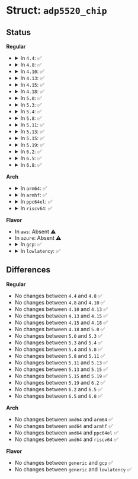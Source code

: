 # Struct: <code>adp5520_chip</code>

## Status
<b>Regular</b>
<ul>
<li>
<details>
<summary>In <code>4.4</code>: ✅</summary>

```c
struct adp5520_chip {
    struct i2c_client *client;
    struct device *dev;
    struct mutex lock;
    struct blocking_notifier_head notifier_list;
    int irq;
    long unsigned int id;
    uint8_t mode;
};
```
</details>
</li>
<li>
<details>
<summary>In <code>4.8</code>: ✅</summary>

```c
struct adp5520_chip {
    struct i2c_client *client;
    struct device *dev;
    struct mutex lock;
    struct blocking_notifier_head notifier_list;
    int irq;
    long unsigned int id;
    uint8_t mode;
};
```
</details>
</li>
<li>
<details>
<summary>In <code>4.10</code>: ✅</summary>

```c
struct adp5520_chip {
    struct i2c_client *client;
    struct device *dev;
    struct mutex lock;
    struct blocking_notifier_head notifier_list;
    int irq;
    long unsigned int id;
    uint8_t mode;
};
```
</details>
</li>
<li>
<details>
<summary>In <code>4.13</code>: ✅</summary>

```c
struct adp5520_chip {
    struct i2c_client *client;
    struct device *dev;
    struct mutex lock;
    struct blocking_notifier_head notifier_list;
    int irq;
    long unsigned int id;
    uint8_t mode;
};
```
</details>
</li>
<li>
<details>
<summary>In <code>4.15</code>: ✅</summary>

```c
struct adp5520_chip {
    struct i2c_client *client;
    struct device *dev;
    struct mutex lock;
    struct blocking_notifier_head notifier_list;
    int irq;
    long unsigned int id;
    uint8_t mode;
};
```
</details>
</li>
<li>
<details>
<summary>In <code>4.18</code>: ✅</summary>

```c
struct adp5520_chip {
    struct i2c_client *client;
    struct device *dev;
    struct mutex lock;
    struct blocking_notifier_head notifier_list;
    int irq;
    long unsigned int id;
    uint8_t mode;
};
```
</details>
</li>
<li>
<details>
<summary>In <code>5.0</code>: ✅</summary>

```c
struct adp5520_chip {
    struct i2c_client *client;
    struct device *dev;
    struct mutex lock;
    struct blocking_notifier_head notifier_list;
    int irq;
    long unsigned int id;
    uint8_t mode;
};
```
</details>
</li>
<li>
<details>
<summary>In <code>5.3</code>: ✅</summary>

```c
struct adp5520_chip {
    struct i2c_client *client;
    struct device *dev;
    struct mutex lock;
    struct blocking_notifier_head notifier_list;
    int irq;
    long unsigned int id;
    uint8_t mode;
};
```
</details>
</li>
<li>
<details>
<summary>In <code>5.4</code>: ✅</summary>

```c
struct adp5520_chip {
    struct i2c_client *client;
    struct device *dev;
    struct mutex lock;
    struct blocking_notifier_head notifier_list;
    int irq;
    long unsigned int id;
    uint8_t mode;
};
```
</details>
</li>
<li>
<details>
<summary>In <code>5.8</code>: ✅</summary>

```c
struct adp5520_chip {
    struct i2c_client *client;
    struct device *dev;
    struct mutex lock;
    struct blocking_notifier_head notifier_list;
    int irq;
    long unsigned int id;
    uint8_t mode;
};
```
</details>
</li>
<li>
<details>
<summary>In <code>5.11</code>: ✅</summary>

```c
struct adp5520_chip {
    struct i2c_client *client;
    struct device *dev;
    struct mutex lock;
    struct blocking_notifier_head notifier_list;
    int irq;
    long unsigned int id;
    uint8_t mode;
};
```
</details>
</li>
<li>
<details>
<summary>In <code>5.13</code>: ✅</summary>

```c
struct adp5520_chip {
    struct i2c_client *client;
    struct device *dev;
    struct mutex lock;
    struct blocking_notifier_head notifier_list;
    int irq;
    long unsigned int id;
    uint8_t mode;
};
```
</details>
</li>
<li>
<details>
<summary>In <code>5.15</code>: ✅</summary>

```c
struct adp5520_chip {
    struct i2c_client *client;
    struct device *dev;
    struct mutex lock;
    struct blocking_notifier_head notifier_list;
    int irq;
    long unsigned int id;
    uint8_t mode;
};
```
</details>
</li>
<li>
<details>
<summary>In <code>5.19</code>: ✅</summary>

```c
struct adp5520_chip {
    struct i2c_client *client;
    struct device *dev;
    struct mutex lock;
    struct blocking_notifier_head notifier_list;
    int irq;
    long unsigned int id;
    uint8_t mode;
};
```
</details>
</li>
<li>
<details>
<summary>In <code>6.2</code>: ✅</summary>

```c
struct adp5520_chip {
    struct i2c_client *client;
    struct device *dev;
    struct mutex lock;
    struct blocking_notifier_head notifier_list;
    int irq;
    long unsigned int id;
    uint8_t mode;
};
```
</details>
</li>
<li>
<details>
<summary>In <code>6.5</code>: ✅</summary>

```c
struct adp5520_chip {
    struct i2c_client *client;
    struct device *dev;
    struct mutex lock;
    struct blocking_notifier_head notifier_list;
    int irq;
    long unsigned int id;
    uint8_t mode;
};
```
</details>
</li>
<li>
<details>
<summary>In <code>6.8</code>: ✅</summary>

```c
struct adp5520_chip {
    struct i2c_client *client;
    struct device *dev;
    struct mutex lock;
    struct blocking_notifier_head notifier_list;
    int irq;
    long unsigned int id;
    uint8_t mode;
};
```
</details>
</li>
</ul>
<b>Arch</b>
<ul>
<li>
<details>
<summary>In <code>arm64</code>: ✅</summary>

```c
struct adp5520_chip {
    struct i2c_client *client;
    struct device *dev;
    struct mutex lock;
    struct blocking_notifier_head notifier_list;
    int irq;
    long unsigned int id;
    uint8_t mode;
};
```
</details>
</li>
<li>
<details>
<summary>In <code>armhf</code>: ✅</summary>

```c
struct adp5520_chip {
    struct i2c_client *client;
    struct device *dev;
    struct mutex lock;
    struct blocking_notifier_head notifier_list;
    int irq;
    long unsigned int id;
    uint8_t mode;
};
```
</details>
</li>
<li>
<details>
<summary>In <code>ppc64el</code>: ✅</summary>

```c
struct adp5520_chip {
    struct i2c_client *client;
    struct device *dev;
    struct mutex lock;
    struct blocking_notifier_head notifier_list;
    int irq;
    long unsigned int id;
    uint8_t mode;
};
```
</details>
</li>
<li>
<details>
<summary>In <code>riscv64</code>: ✅</summary>

```c
struct adp5520_chip {
    struct i2c_client *client;
    struct device *dev;
    struct mutex lock;
    struct blocking_notifier_head notifier_list;
    int irq;
    long unsigned int id;
    uint8_t mode;
};
```
</details>
</li>
</ul>
<b>Flavor</b>
<ul>
<li>
In <code>aws</code>: Absent ⚠️
</li>
<li>
In <code>azure</code>: Absent ⚠️
</li>
<li>
<details>
<summary>In <code>gcp</code>: ✅</summary>

```c
struct adp5520_chip {
    struct i2c_client *client;
    struct device *dev;
    struct mutex lock;
    struct blocking_notifier_head notifier_list;
    int irq;
    long unsigned int id;
    uint8_t mode;
};
```
</details>
</li>
<li>
<details>
<summary>In <code>lowlatency</code>: ✅</summary>

```c
struct adp5520_chip {
    struct i2c_client *client;
    struct device *dev;
    struct mutex lock;
    struct blocking_notifier_head notifier_list;
    int irq;
    long unsigned int id;
    uint8_t mode;
};
```
</details>
</li>
</ul>

## Differences
<b>Regular</b>
<ul>
<li>
No changes between <code>4.4</code> and <code>4.8</code> ✅
</li>
<li>
No changes between <code>4.8</code> and <code>4.10</code> ✅
</li>
<li>
No changes between <code>4.10</code> and <code>4.13</code> ✅
</li>
<li>
No changes between <code>4.13</code> and <code>4.15</code> ✅
</li>
<li>
No changes between <code>4.15</code> and <code>4.18</code> ✅
</li>
<li>
No changes between <code>4.18</code> and <code>5.0</code> ✅
</li>
<li>
No changes between <code>5.0</code> and <code>5.3</code> ✅
</li>
<li>
No changes between <code>5.3</code> and <code>5.4</code> ✅
</li>
<li>
No changes between <code>5.4</code> and <code>5.8</code> ✅
</li>
<li>
No changes between <code>5.8</code> and <code>5.11</code> ✅
</li>
<li>
No changes between <code>5.11</code> and <code>5.13</code> ✅
</li>
<li>
No changes between <code>5.13</code> and <code>5.15</code> ✅
</li>
<li>
No changes between <code>5.15</code> and <code>5.19</code> ✅
</li>
<li>
No changes between <code>5.19</code> and <code>6.2</code> ✅
</li>
<li>
No changes between <code>6.2</code> and <code>6.5</code> ✅
</li>
<li>
No changes between <code>6.5</code> and <code>6.8</code> ✅
</li>
</ul>
<b>Arch</b>
<ul>
<li>
No changes between <code>amd64</code> and <code>arm64</code> ✅
</li>
<li>
No changes between <code>amd64</code> and <code>armhf</code> ✅
</li>
<li>
No changes between <code>amd64</code> and <code>ppc64el</code> ✅
</li>
<li>
No changes between <code>amd64</code> and <code>riscv64</code> ✅
</li>
</ul>
<b>Flavor</b>
<ul>
<li>
No changes between <code>generic</code> and <code>gcp</code> ✅
</li>
<li>
No changes between <code>generic</code> and <code>lowlatency</code> ✅
</li>
</ul>
